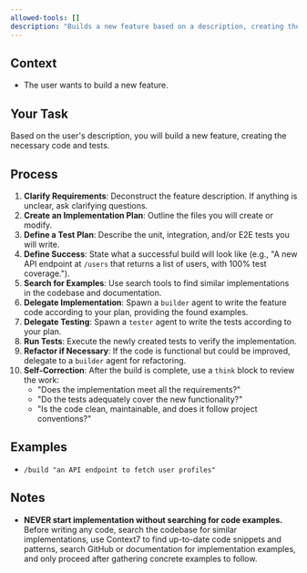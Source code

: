 ```yaml
---
allowed-tools: []
description: "Builds a new feature based on a description, creating the necessary code and tests."
---
```


## Context

- The user wants to build a new feature.

## Your Task

Based on the user's description, you will build a new feature, creating the necessary code and tests.

## Process

1.  **Clarify Requirements**: Deconstruct the feature description. If anything is unclear, ask clarifying questions.
2.  **Create an Implementation Plan**: Outline the files you will create or modify.
3.  **Define a Test Plan**: Describe the unit, integration, and/or E2E tests you will write.
4.  **Define Success**: State what a successful build will look like (e.g., "A new API endpoint at `/users` that returns a list of users, with 100% test coverage.").
5.  **Search for Examples**: Use search tools to find similar implementations in the codebase and documentation.
6.  **Delegate Implementation**: Spawn a `builder` agent to write the feature code according to your plan, providing the found examples.
7.  **Delegate Testing**: Spawn a `tester` agent to write the tests according to your plan.
8.  **Run Tests**: Execute the newly created tests to verify the implementation.
9.  **Refactor if Necessary**: If the code is functional but could be improved, delegate to a `builder` agent for refactoring.
10. **Self-Correction**: After the build is complete, use a `think` block to review the work:
    -   "Does the implementation meet all the requirements?"
    -   "Do the tests adequately cover the new functionality?"
    -   "Is the code clean, maintainable, and does it follow project conventions?"

## Examples

- `/build "an API endpoint to fetch user profiles"`

## Notes

- **NEVER start implementation without searching for code examples.** Before writing any code, search the codebase for similar implementations, use Context7 to find up-to-date code snippets and patterns, search GitHub or documentation for implementation examples, and only proceed after gathering concrete examples to follow.
